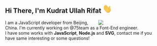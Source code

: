 <h2>Hi There, I'm Kudrat Ullah Rifat <img  src="https://raw.githubusercontent.com/ABSphreak/ABSphreak/master/gifs/Hi.gif" width="30px"></h2>

<img align='right' src='https://octodex.github.com/images/hula_loop_octodex03.gif' width='200"'>

I am a JavaScript developer from Beijing, China. I'm currently working on @75team as a Font-End engineer.  
I have some works with **JavaScript**, **Node.js** and **SVG**, contact me if you have same interesting or some questions!

